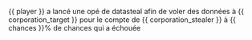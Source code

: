 {{ player }} a lancé une opé de datasteal afin de voler des données à {{ corporation_target }} pour le compte de {{ corporation_stealer }} à {{ chances }}% de chances qui a échouée
